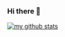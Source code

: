 ### Hi there 👋

<!--
**Rosemarinek/Rosemarinek** is a ✨ _special_ ✨ repository because its `README.md` (this file) appears on your GitHub profile.

Here are some ideas to get you started:

- 🔭 I’m currently working on ...
- 🌱 I’m currently learning ...
- 👯 I’m looking to collaborate on ...
- 🤔 I’m looking for help with ...
- 💬 Ask me about ...
- 📫 How to reach me: ...
- 😄 Pronouns: ...
- ⚡ Fun fact: ...
-->

[![my github stats](https://github-readme-stats.vercel.app/api?username=rosemarinek&show_icons=true&theme=omni)](https://github.com/anuraghazra/github-readme-stats)

